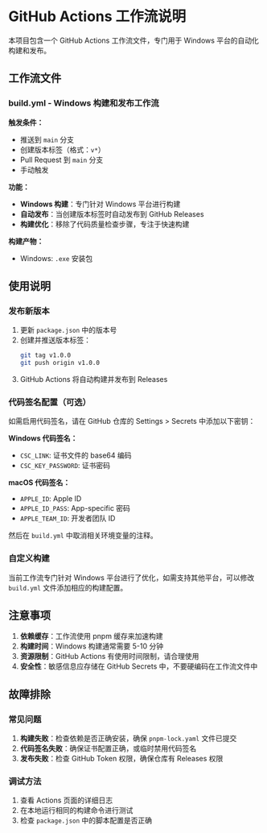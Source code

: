 # GitHub Actions 工作流说明

本项目包含一个 GitHub Actions 工作流文件，专门用于 Windows 平台的自动化构建和发布。

## 工作流文件

### build.yml - Windows 构建和发布工作流

**触发条件：**
- 推送到 `main` 分支
- 创建版本标签（格式：`v*`）
- Pull Request 到 `main` 分支
- 手动触发

**功能：**
- **Windows 构建**：专门针对 Windows 平台进行构建
- **自动发布**：当创建版本标签时自动发布到 GitHub Releases
- **构建优化**：移除了代码质量检查步骤，专注于快速构建

**构建产物：**
- Windows: `.exe` 安装包

## 使用说明

### 发布新版本

1. 更新 `package.json` 中的版本号
2. 创建并推送版本标签：
   ```bash
   git tag v1.0.0
   git push origin v1.0.0
   ```
3. GitHub Actions 将自动构建并发布到 Releases

### 代码签名配置（可选）

如需启用代码签名，请在 GitHub 仓库的 Settings > Secrets 中添加以下密钥：

**Windows 代码签名：**
- `CSC_LINK`: 证书文件的 base64 编码
- `CSC_KEY_PASSWORD`: 证书密码

**macOS 代码签名：**
- `APPLE_ID`: Apple ID
- `APPLE_ID_PASS`: App-specific 密码
- `APPLE_TEAM_ID`: 开发者团队 ID

然后在 `build.yml` 中取消相关环境变量的注释。

### 自定义构建

当前工作流专门针对 Windows 平台进行了优化，如需支持其他平台，可以修改 `build.yml` 文件添加相应的构建配置。

## 注意事项

1. **依赖缓存**：工作流使用 pnpm 缓存来加速构建
2. **构建时间**：Windows 构建通常需要 5-10 分钟
3. **资源限制**：GitHub Actions 有使用时间限制，请合理使用
4. **安全性**：敏感信息应存储在 GitHub Secrets 中，不要硬编码在工作流文件中

## 故障排除

### 常见问题

1. **构建失败**：检查依赖是否正确安装，确保 `pnpm-lock.yaml` 文件已提交
2. **代码签名失败**：确保证书配置正确，或临时禁用代码签名
3. **发布失败**：检查 GitHub Token 权限，确保仓库有 Releases 权限

### 调试方法

1. 查看 Actions 页面的详细日志
2. 在本地运行相同的构建命令进行测试
3. 检查 `package.json` 中的脚本配置是否正确